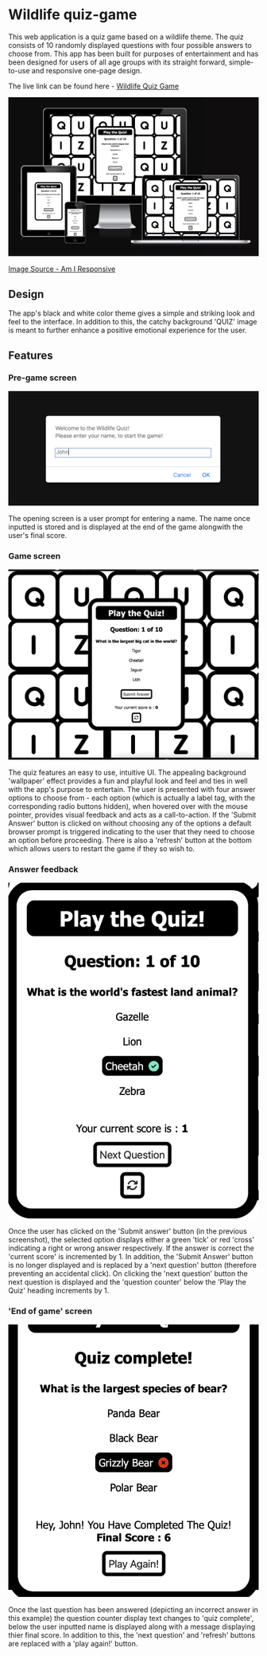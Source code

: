 # Wildlife quiz-game

This web application is a quiz game based on a wildlife theme. The quiz consists of 10 randomly displayed questions with four possible answers to choose from. This app has been built for purposes of entertainment and has been designed for users of all age groups with its straight forward, simple-to-use and responsive one-page design. 

The live link can be found here - [Wildlife Quiz Game](https://kun-shukla.github.io/ci-p2-quiz-game/)

![Wildlife Quiz Am I Responsive Image](assets//docs/readme-images/am-i-responsive.png)

[Image Source - Am I Responsive](https://ui.dev/amiresponsive)

## Design
The app's black and white color theme gives a simple and striking look and feel to the interface. In addition to this, the catchy background 'QUIZ' image is meant to further enhance a positive emotional experience for the user.

## Features

### Pre-game screen

![enter-username](assets/docs/readme-images/enter-name.png)

The opening screen is a user prompt for entering a name. The name once inputted is stored and is displayed at the end of the game alongwith the user's final score.

### Game screen

![quiz-ui](assets/docs/readme-images/quiz-ui.png)

The quiz features an easy to use, intuitive UI. The appealing background 'wallpaper' effect provides a fun and playful look and feel and ties in well with the app's purpose to entertain. The user is presented with four answer options to choose from - each option (which is actually a label tag, with the corresponding radio buttons hidden), when hovered over with the mouse pointer, provides visual feedback and acts as a call-to-action. If the 'Submit Answer' button is clicked on without choosing any of the options a default browser prompt is triggered indicating to the user that they need to choose an option before proceeding. There is also a 'refresh' button at the bottom which allows users to restart the game if they so wish to.

### Answer feedback 

![Answer feedback](assets/docs/readme-images/answer-check.png)

Once the user has clicked on the 'Submit answer' button (in the previous screenshot), the selected option displays either a green 'tick' or red 'cross' indicating a right or wrong answer respectively. If the answer is correct the 'current score' is incremented by 1. In addition, the 'Submit Answer' button is no longer displayed and is replaced by a 'next question' button (therefore preventing an accidental click). On clicking the 'next question' button the next question is displayed and the 'question counter' below the 'Play the Quiz' heading increments by 1.

### 'End of game' screen

![Answer feedback](assets/docs/readme-images/end-of-game.png)

Once the last question has been answered (depicting an incorrect answer in this example) the question counter display text changes to 'quiz complete', below the user inputted name is displayed along with a message displaying thier final score. In addition to this, the 'next question' and 'refresh' buttons are replaced with a 'play again!' button. 









